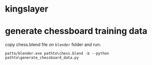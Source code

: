 # kingslayer


# generate chessboard training data

copy chess.blend file on `blender` folder and run:

`patto/blender.exe pathto\chess.blend -b --python pathto\generate_chessboard_data.py`